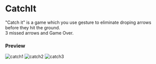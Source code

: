 # CatchIt  
"Catch it" is a game which you use gesture to eliminate droping arrows before they hit the ground.  
3 missed arrows and Game Over.  
### Preview
![catch1](https://cloud.githubusercontent.com/assets/5423616/7012068/452c267e-dc63-11e4-8369-899f3701fd0e.png)
![catch2](https://cloud.githubusercontent.com/assets/5423616/7012067/43274bba-dc63-11e4-93c0-4c41d465ba21.png)
![catch3](https://cloud.githubusercontent.com/assets/5423616/7012079/50e02646-dc63-11e4-9729-08181fee722d.png)
